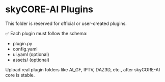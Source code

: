 # **skyCORE-AI Plugins**

This folder is reserved for official or user-created plugins.

✅ Each plugin must follow the schema:
- plugin.py
- config.yaml
- ui.yaml (optional)
- assets/ (optional)

Upload real plugin folders like AI_GF, IPTV, DAZ3D, etc., after skyCORE-AI core is stable.